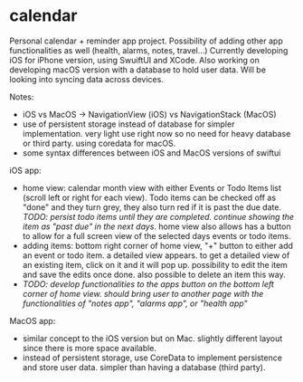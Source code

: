 # calendar

Personal calendar + reminder app project. Possibility of adding other app functionalities as well (health, alarms, notes, travel...)
Currently developing iOS for iPhone version, using SwuiftUI and XCode. Also working on developing macOS version with a database to hold user data.
Will be looking into syncing data across devices.

Notes:
- iOS vs MacOS -> NavigationView (iOS) vs NavigationStack (MacOS)
- use of persistent storage instead of database for simpler implementation. very light use right now so no need for heavy database or third party. using coredata for macOS.
- some syntax differences between iOS and MacOS versions of swiftui 

iOS app:
- home view: calendar month view with either Events or Todo Items list (scroll left or right for each view). Todo items can be checked off as "done" and they turn grey, they also turn red if it is past the due date. *TODO: persist todo items until they are completed. continue showing the item as "past due" in the next days*. home view also allows has a button to allow for a full screen view of the selected days events or todo items.
- adding items: bottom right corner of home view, "+" button to either add an event or todo item. a detailed view appears. to get a detailed view of an existing item, click on it and it will pop up. possibility to edit the item and save the edits once done. also possible to delete an item this way.
- *TODO: develop functionalities to the apps button on the bottom left corner of home view. should bring user to another page with the functionalities of "notes app", "alarms app", or "health app"*


MacOS app:
- similar concept to the iOS version but on Mac. slightly different layout since there is more space available.
- instead of persistent storage, use CoreData to implement persistence and store user data. simpler than having a database (third party).
